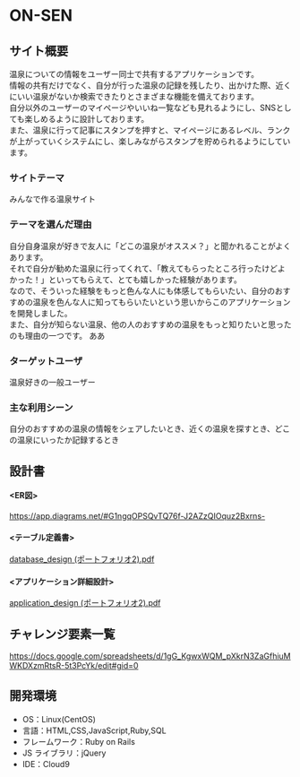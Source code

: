 # ON-SEN

## サイト概要
温泉についての情報をユーザー同士で共有するアプリケーションです。<br>
情報の共有だけでなく、自分が行った温泉の記録を残したり、出かけた際、近くにいい温泉がないか検索できたりとさまざまな機能を備えております。<br>
自分以外のユーザーのマイページやいいね一覧なども見れるようにし、SNSとしても楽しめるように設計しております。<br>
また、温泉に行って記事にスタンプを押すと、マイページにあるレベル、ランクが上がっていくシステムにし、楽しみながらスタンプを貯められるようにしています。

### サイトテーマ

みんなで作る温泉サイト

### テーマを選んだ理由
自分自身温泉が好きで友人に「どこの温泉がオススメ？」と聞かれることがよくあります。<br>
それで自分が勧めた温泉に行ってくれて、「教えてもらったところ行ったけどよかった！」といってもらえて、とても嬉しかった経験があります。<br>
なので、そういった経験をもっと色んな人にも体感してもらいたい、自分のおすすめの温泉を色んな人に知ってもらいたいという思いからこのアプリケーションを開発しました。<br>
また、自分が知らない温泉、他の人のおすすめの温泉をもっと知りたいと思ったのも理由の一つです。
ああ

### ターゲットユーザ

温泉好きの一般ユーザー

### 主な利用シーン

自分のおすすめの温泉の情報をシェアしたいとき、近くの温泉を探すとき、どこの温泉にいったか記録するとき

## 設計書
#### <ER図>
https://app.diagrams.net/#G1ngqOPSQvTQ76f-J2AZzQIOquz2Bxrns-
#### <テーブル定義書>
[database_design (ポートフォリオ2).pdf](https://github.com/kajisan0415/ON-SEN/files/6603705/database_design.2.pdf)
#### <アプリケーション詳細設計>
[application_design (ポートフォリオ2).pdf](https://github.com/kajisan0415/ON-SEN/files/6603703/application_design.2.pdf)

## チャレンジ要素一覧

https://docs.google.com/spreadsheets/d/1gG_KgwxWQM_pXkrN3ZaGfhiuMWKDXzmRtsR-5t3PcYk/edit#gid=0

## 開発環境

- OS：Linux(CentOS)
- 言語：HTML,CSS,JavaScript,Ruby,SQL
- フレームワーク：Ruby on Rails
- JS ライブラリ：jQuery
- IDE：Cloud9
